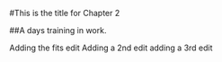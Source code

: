 #This is the title for Chapter 2

##A days training in work.

Adding the fits edit
Adding a 2nd edit
adding a 3rd edit